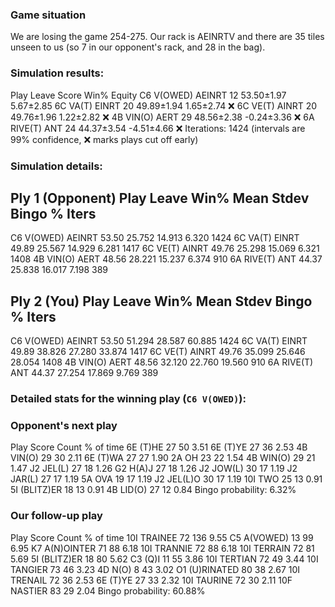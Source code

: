 ### Game situation
We are losing the game 254-275. Our rack is AEINRTV and there are 35 tiles unseen to us (so 7 in our opponent's rack, and 28 in the bag).

### Simulation results:

Play                Leave         Score    Win%            Equity
 C6 V(OWED)         AEINRT        12       53.50±1.97      5.67±2.85
 6C VA(T)           EINRT         20       49.89±1.94      1.65±2.74       ❌
 6C VE(T)           AINRT         20       49.76±1.96      1.22±2.82       ❌
 4B VIN(O)          AERT          29       48.56±2.38      -0.24±3.36      ❌
 6A RIVE(T)         ANT           24       44.37±3.54      -4.51±4.66      ❌
Iterations: 1424 (intervals are 99% confidence, ❌ marks plays cut off early)

### Simulation details:

**Ply 1 (Opponent)**
Play                Leave             Win%    Mean   Stdev Bingo %   Iters
---------------------------------------------------------------------------
 C6 V(OWED)         AEINRT           53.50  25.752  14.913   6.320    1424
 6C VA(T)           EINRT            49.89  25.567  14.929   6.281    1417
 6C VE(T)           AINRT            49.76  25.298  15.069   6.321    1408
 4B VIN(O)          AERT             48.56  28.221  15.237   6.374     910
 6A RIVE(T)         ANT              44.37  25.838  16.017   7.198     389

**Ply 2 (You)**
Play                Leave             Win%    Mean   Stdev Bingo %   Iters
---------------------------------------------------------------------------
 C6 V(OWED)         AEINRT           53.50  51.294  28.587  60.885    1424
 6C VA(T)           EINRT            49.89  38.826  27.280  33.874    1417
 6C VE(T)           AINRT            49.76  35.099  25.646  28.054    1408
 4B VIN(O)          AERT             48.56  32.120  22.760  19.560     910
 6A RIVE(T)         ANT              44.37  27.254  17.869   9.769     389

### Detailed stats for the winning play (`C6 V(OWED)`):

### Opponent's next play
Play                Score    Count    % of time
 6E (T)HE           27       50       3.51
 6E (T)YE           27       36       2.53
 4B VIN(O)          29       30       2.11
 6E (T)WA           27       27       1.90
 2A OH              23       22       1.54
 4B WIN(O)          29       21       1.47
 J2 JEL(L)          27       18       1.26
 G2 H(A)J           27       18       1.26
 J2 JOW(L)          30       17       1.19
 J2 JAR(L)          27       17       1.19
 5A OVA             19       17       1.19
 J2 JEL(L)O         30       17       1.19
10I TWO             25       13       0.91
 5I (BLITZ)ER       18       13       0.91
 4B LID(O)          27       12       0.84
Bingo probability: 6.32%

### Our follow-up play
Play                Score    Count    % of time
10I TRAINEE         72       136      9.55
 C5 A(VOWED)        13       99       6.95
 K7 A(N)OINTER      71       88       6.18
10I TRANNIE         72       88       6.18
10I TERRAIN         72       81       5.69
 5I (BLITZ)ER       18       80       5.62
 C3 (Q)I            11       55       3.86
10I TERTIAN         72       49       3.44
10I TANGIER         73       46       3.23
 4D N(O)            8        43       3.02
 O1 (U)RINATED      80       38       2.67
10I TRENAIL         72       36       2.53
 6E (T)YE           27       33       2.32
10I TAURINE         72       30       2.11
10F NASTIER         83       29       2.04
Bingo probability: 60.88%